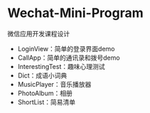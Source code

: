# Wechat-Mini-Program
微信应用开发课程设计

- LoginView：简单的登录界面demo
- CallApp：简单的通讯录和拨号demo
- InterestingTest：趣味心理测试
- Dict：成语小词典
- MusicPlayer：音乐播放器
- PhotoAlbum：相册
- ShortList：简易清单
